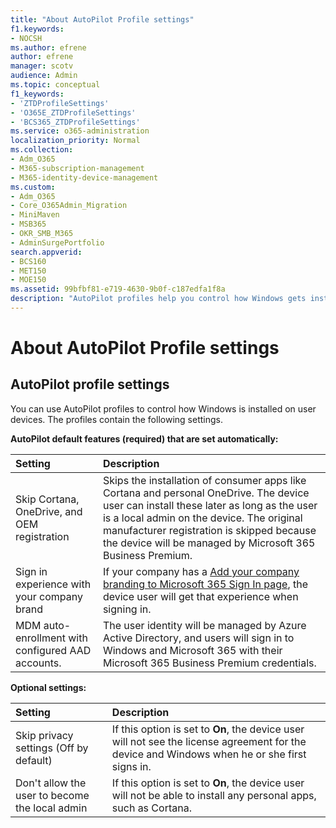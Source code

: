 ```yaml
---
title: "About AutoPilot Profile settings"
f1.keywords:
- NOCSH
ms.author: efrene
author: efrene
manager: scotv
audience: Admin
ms.topic: conceptual
f1_keywords:
- 'ZTDProfileSettings'
- 'O365E_ZTDProfileSettings'
- 'BCS365_ZTDProfileSettings'
ms.service: o365-administration
localization_priority: Normal
ms.collection: 
- Adm_O365
- M365-subscription-management 
- M365-identity-device-management
ms.custom:
- Adm_O365
- Core_O365Admin_Migration
- MiniMaven
- MSB365
- OKR_SMB_M365
- AdminSurgePortfolio
search.appverid:
- BCS160
- MET150
- MOE150
ms.assetid: 99bfbf81-e719-4630-9b0f-c187edfa1f8a
description: "AutoPilot profiles help you control how Windows gets installed on user devices. The profiles contain default and optional settings like skip Cortana installation."
---
```


# About AutoPilot Profile settings

## AutoPilot profile settings

You can use AutoPilot profiles to control how Windows is installed on user devices. The profiles contain the following settings.
  
 **AutoPilot default features (required) that are set automatically:**
  
|**Setting**|**Description**|
|:-----|:-----|
|Skip Cortana, OneDrive, and OEM registration  <br/> |Skips the installation of consumer apps like Cortana and personal OneDrive. The device user can install these later as long as the user is a local admin on the device. The original manufacturer registration is skipped because the device will be managed by Microsoft 365 Business Premium.  <br/> |
|Sign in experience with your company brand  <br/> |If your company has a [Add your company branding to Microsoft 365 Sign In page](../admin/setup/customize-sign-in-page.md), the device user will get that experience when signing in.  <br/> |
|MDM auto-enrollment with configured AAD accounts.  <br/> |The user identity will be managed by Azure Active Directory, and users will sign in to Windows and Microsoft 365 with their Microsoft 365 Business Premium credentials.  <br/> |
   
 **Optional settings:**
  
|**Setting**|**Description**|
|:-----|:-----|
|Skip privacy settings (Off by default)  <br/> |If this option is set to **On**, the device user will not see the license agreement for the device and Windows when he or she first signs in.  <br/> |
|Don't allow the user to become the local admin  <br/> |If this option is set to **On**, the device user will not be able to install any personal apps, such as Cortana.<br/> |
